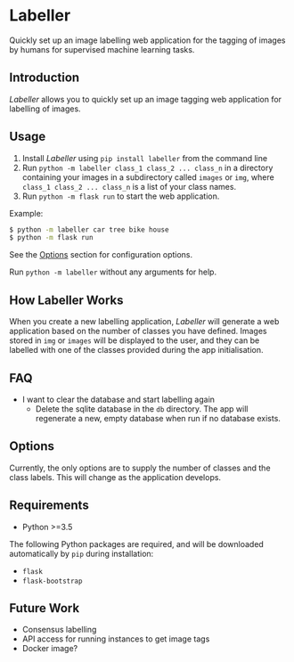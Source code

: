 # Labeller
Quickly set up an image labelling web application for the tagging of images by humans for supervised machine learning tasks.

## Introduction

*Labeller* allows you to quickly set up an image tagging web application for labelling of images. 

## Usage

1. Install _Labeller_ using `pip install labeller` from the command line
2. Run `python -m labeller class_1 class_2 ... class_n` in a directory containing your images in a subdirectory called `images` or `img`, where `class_1 class_2 ... class_n` is a list of your class names.
3. Run `python -m flask run` to start the web application.

Example: 

```bash
$ python -m labeller car tree bike house
$ python -m flask run
```
See the [Options](#options) section for configuration options. 

Run `python -m labeller` without any arguments for help.

## How Labeller Works
When you create a new labelling application, _Labeller_ will generate a web application based on the number of classes you have defined. Images stored in `img` or `images` will be displayed to the user, and they can be labelled with one of the classes provided during the app initialisation.

## FAQ

- I want to clear the database and start labelling again
  - Delete the sqlite database in the `db` directory. The app will regenerate a new, empty database when run if no database exists.

## Options

Currently, the only options are to supply the number of classes and the class labels. This will change as the application develops.

## Requirements

- Python >=3.5 

The following Python packages are required, and will be downloaded automatically by `pip` during installation:

- `flask`
- `flask-bootstrap`

## Future Work

- Consensus labelling
- API access for running instances to get image tags
- Docker image?
